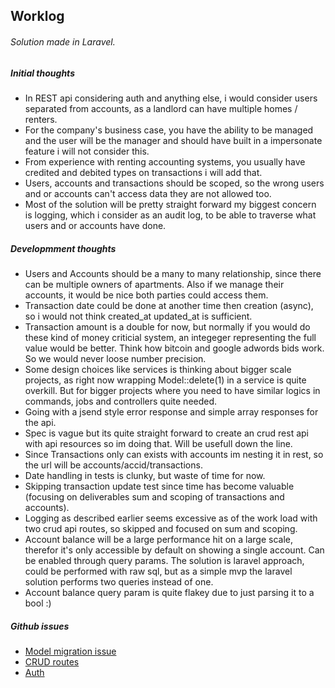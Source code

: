 ## Worklog

###### Solution made in Laravel.

##### Initial thoughts
- In REST api considering auth and anything else, i would consider users separated from accounts, as a landlord can have multiple homes / renters.
- For the company's business case, you have the ability to be managed and the user will be the manager and should have built in a impersonate feature i will not consider this.
- From experience with renting accounting systems, you usually have credited and debited types on transactions i will add that.
- Users, accounts and transactions should be scoped, so the wrong users and or accounts can't access data they are not allowed too.
- Most of the solution will be pretty straight forward my biggest concern is logging, which i consider as an audit log, to be able to traverse what users and or accounts have done.

##### Developmment thoughts
- Users and Accounts should be a many to many relationship, since there can be multiple owners of apartments. Also if we manage their accounts, it would be nice both parties could access them.
- Transaction date could be done at another time then creation (async), so i would not think created_at updated_at is sufficient.
- Transaction amount is a double for now, but normally if you would do these kind of money criticial system, an integeger representing the full value would be better. Think how bitcoin and google adwords bids work. So we would never loose number precision.
- Some design choices like services is thinking about bigger scale projects, as right now wrapping Model::delete(1) in a service is quite overkill. But for bigger projects where you need to have similar logics in commands, jobs and controllers quite needed.
- Going with a jsend style error response and simple array responses for the api.
- Spec is vague but its quite straight forward to create an crud rest api with api resources so im doing that. Will be usefull down the line.
- Since Transactions only can exists with accounts im nesting it  in rest, so the url will be accounts/accid/transactions.
- Date handling in tests is clunky, but waste of time for now.
- Skipping transaction update test since time has become valuable (focusing on deliverables sum and scoping of transactions and accounts).
- Logging as described earlier seems excessive as of the work load with two crud api routes, so skipped and focused on sum and scoping.
- Account balance will be a large performance hit on a large scale, therefor it's only accessible by default on showing a single account. Can be enabled through query params. The solution is laravel approach, could be performed with raw sql, but as a simple mvp the laravel solution performs two queries instead of one.
- Account balance query param is quite flakey due to just parsing it to a bool :)


##### Github issues
- [Model migration issue](https://github.com/mrhn/Centerplan/issues/1)
- [CRUD routes](https://github.com/mrhn/Centerplan/issues/2)
- [Auth](https://github.com/mrhn/Centerplan/issues/3)
